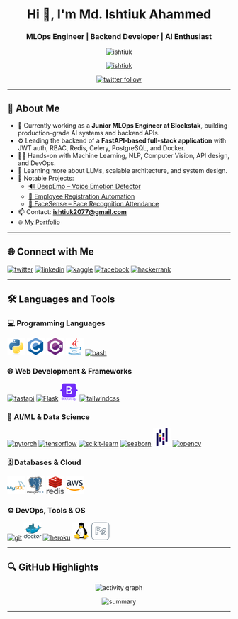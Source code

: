<h1 align="center">Hi 👋, I'm Md. Ishtiuk Ahammed</h1>
<h3 align="center">MLOps Engineer | Backend Developer | AI Enthusiast</h3>

<p align="center">
  <img src="https://komarev.com/ghpvc/?username=ishtiuk&label=Profile%20views&color=0e75b6&style=flat" alt="ishtiuk" />
</p>

<p align="center">
  <a href="https://github.com/ryo-ma/github-profile-trophy"><img src="https://github-profile-trophy.vercel.app/?username=ishtiuk" alt="ishtiuk" /></a>
</p>

<p align="center">
  <a href="https://twitter.com/ishtiuk_ahammed" target="blank"><img src="https://img.shields.io/twitter/follow/ishtiuk_ahammed?logo=twitter&style=for-the-badge" alt="twitter follow" /></a>
</p>

---

## 🚀 About Me

- 🔭 Currently working as a **Junior MLOps Engineer at Blockstak**, building production-grade AI systems and backend APIs.
- ⚙️ Leading the backend of a **FastAPI-based full-stack application** with JWT auth, RBAC, Redis, Celery, PostgreSQL, and Docker.
- 👨‍💻 Hands-on with Machine Learning, NLP, Computer Vision, API design, and DevOps.
- 🌱 Learning more about LLMs, scalable architecture, and system design.
- 💼 Notable Projects:
  - [🔊 DeepEmo – Voice Emotion Detector](https://github.com/ishtiuk/DeepEmo-Voice-Emotion-Detector.git)
  - [🧾 Employee Registration Automation](https://github.com/ishtiuk/Employee-Registration-Automation.git)
  - [🧠 FaceSense – Face Recognition Attendance](https://github.com/ishtiuk/Face-Sense.git)
- 📫 Contact: **ishtiuk2077@gmail.com**
- 🌐 [My Portfolio](https://ishtiukahammed.netlify.app)

---

## 🌐 Connect with Me

<p align="left">
  <a href="https://twitter.com/ishtiuk_ahammed" target="blank"><img align="center" src="https://raw.githubusercontent.com/rahuldkjain/github-profile-readme-generator/master/src/images/icons/Social/twitter.svg" alt="twitter" height="30" width="40" /></a>
  <a href="https://linkedin.com/in/ishtiukahammed" target="blank"><img align="center" src="https://raw.githubusercontent.com/rahuldkjain/github-profile-readme-generator/master/src/images/icons/Social/linked-in-alt.svg" alt="linkedin" height="30" width="40" /></a>
  <a href="https://kaggle.com/ishtiukahammed" target="blank"><img align="center" src="https://raw.githubusercontent.com/rahuldkjain/github-profile-readme-generator/master/src/images/icons/Social/kaggle.svg" alt="kaggle" height="30" width="40" /></a>
  <a href="https://fb.com/ishtiuk.ahammed.7" target="blank"><img align="center" src="https://raw.githubusercontent.com/rahuldkjain/github-profile-readme-generator/master/src/images/icons/Social/facebook.svg" alt="facebook" height="30" width="40" /></a>
  <a href="https://www.hackerrank.com/ishtiukahammed" target="blank"><img align="center" src="https://raw.githubusercontent.com/rahuldkjain/github-profile-readme-generator/master/src/images/icons/Social/hackerrank.svg" alt="hackerrank" height="30" width="40" /></a>
</p>

---

## 🛠️ Languages and Tools

### 💻 Programming Languages
<p align="left">
  <a href="https://www.python.org" target="_blank"><img src="https://raw.githubusercontent.com/devicons/devicon/master/icons/python/python-original.svg" alt="python" width="40" height="40"/></a>
  <a href="https://www.cprogramming.com/" target="_blank"><img src="https://raw.githubusercontent.com/devicons/devicon/master/icons/c/c-original.svg" alt="c" width="40" height="40"/></a>
  <a href="https://www.w3schools.com/cs/" target="_blank"><img src="https://raw.githubusercontent.com/devicons/devicon/master/icons/csharp/csharp-original.svg" alt="csharp" width="40" height="40"/></a>
  <a href="https://www.java.com" target="_blank"><img src="https://raw.githubusercontent.com/devicons/devicon/master/icons/java/java-original.svg" alt="java" width="40" height="40"/></a>
  <a href="https://www.gnu.org/software/bash/" target="_blank"><img src="https://www.vectorlogo.zone/logos/gnu_bash/gnu_bash-icon.svg" alt="bash" width="40" height="40"/></a>
</p>

### 🌐 Web Development & Frameworks
<p align="left">
  <a href="https://fastapi.tiangolo.com/" target="_blank"><img src="https://cdn.worldvectorlogo.com/logos/fastapi.svg" alt="fastapi" width="40" height="40"/></a>
  <a href="https://flask.palletsprojects.com/" target="_blank"><img src="https://www.vectorlogo.zone/logos/palletsprojects_flask/palletsprojects_flask-icon.svg" alt="Flask" width="40" height="40"/></a>
  <a href="https://getbootstrap.com" target="_blank"><img src="https://raw.githubusercontent.com/devicons/devicon/master/icons/bootstrap/bootstrap-plain-wordmark.svg" alt="bootstrap" width="40" height="40"/></a>
  <a href="https://tailwindcss.com/" target="_blank"><img src="https://www.vectorlogo.zone/logos/tailwindcss/tailwindcss-icon.svg" alt="tailwindcss" width="40" height="40"/></a>
</p>

### 🤖 AI/ML & Data Science
<p align="left">
  <a href="https://pytorch.org/" target="_blank"><img src="https://www.vectorlogo.zone/logos/pytorch/pytorch-icon.svg" alt="pytorch" width="40" height="40"/></a>
  <a href="https://www.tensorflow.org" target="_blank"><img src="https://www.vectorlogo.zone/logos/tensorflow/tensorflow-icon.svg" alt="tensorflow" width="40" height="40"/></a>
  <a href="https://scikit-learn.org/" target="_blank"><img src="https://upload.wikimedia.org/wikipedia/commons/0/05/Scikit_learn_logo_small.svg" alt="scikit-learn" width="40" height="40"/></a>
  <a href="https://seaborn.pydata.org/" target="_blank"><img src="https://seaborn.pydata.org/_images/logo-mark-lightbg.svg" alt="seaborn" width="40" height="40"/></a>
  <a href="https://pandas.pydata.org/" target="_blank"><img src="https://raw.githubusercontent.com/devicons/devicon/2ae2a900d2f041da66e950e4d48052658d850630/icons/pandas/pandas-original.svg" alt="pandas" width="40" height="40"/></a>
  <a href="https://opencv.org/" target="_blank"><img src="https://www.vectorlogo.zone/logos/opencv/opencv-icon.svg" alt="opencv" width="40" height="40"/></a>
</p>

### 🗄️ Databases & Cloud
<p align="left">
  <a href="https://www.mysql.com/" target="_blank"><img src="https://raw.githubusercontent.com/devicons/devicon/master/icons/mysql/mysql-original-wordmark.svg" alt="mysql" width="40" height="40"/></a>
  <a href="https://www.postgresql.org" target="_blank"><img src="https://raw.githubusercontent.com/devicons/devicon/master/icons/postgresql/postgresql-original-wordmark.svg" alt="postgresql" width="40" height="40"/></a>
  <a href="https://redis.io" target="_blank"><img src="https://raw.githubusercontent.com/devicons/devicon/master/icons/redis/redis-original-wordmark.svg" alt="redis" width="40" height="40"/></a>
  <a href="https://aws.amazon.com" target="_blank"><img src="https://raw.githubusercontent.com/devicons/devicon/master/icons/amazonwebservices/amazonwebservices-original-wordmark.svg" alt="aws" width="40" height="40"/></a>
</p>

### ⚙️ DevOps, Tools & OS
<p align="left">
  <a href="https://git-scm.com/" target="_blank"><img src="https://www.vectorlogo.zone/logos/git-scm/git-scm-icon.svg" alt="git" width="40" height="40"/></a>
  <a href="https://www.docker.com/" target="_blank"><img src="https://raw.githubusercontent.com/devicons/devicon/master/icons/docker/docker-original-wordmark.svg" alt="docker" width="40" height="40"/></a>
  <a href="https://heroku.com" target="_blank"><img src="https://www.vectorlogo.zone/logos/heroku/heroku-icon.svg" alt="heroku" width="40" height="40"/></a>
  <a href="https://www.linux.org/" target="_blank"><img src="https://raw.githubusercontent.com/devicons/devicon/master/icons/linux/linux-original.svg" alt="linux" width="40" height="40"/></a>
  <a href="https://www.photoshop.com/en" target="_blank"><img src="https://raw.githubusercontent.com/devicons/devicon/master/icons/photoshop/photoshop-line.svg" alt="photoshop" width="40" height="40"/></a>
</p>


---

## 🔍 GitHub Highlights

<p align="center">
  <img src="https://github-readme-activity-graph.vercel.app/graph?username=bsg-ishtiuk&theme=react-dark&hide_border=true&area=true" alt="activity graph" />
</p>

<p align="center">
  <img src="https://github-profile-summary-cards.vercel.app/api/cards/profile-details?username=bsg-ishtiuk&theme=github_dark" alt="summary" />
</p>

---

